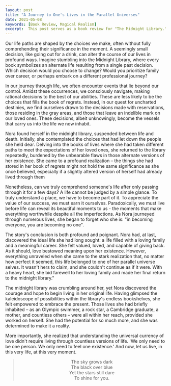 ```yaml
---
layout: post
title: "A Journey to One's Lives in the Parallel Universes"
date: 2021-05-08
keywords: [Book Review, Magical Realism]
excerpt:  This post serves as a book review for "The Midnight Library." Within its pages, we delve into the world of the Midnight Library, where books open doorways to alternate lives. Here, Nora confronts the choices that have intricately woven the fabric of her own existence.
---
```


Our life paths are shaped by the choices we make, often without fully comprehending their significance in the moment. A seemingly small decision, like going out for a drink, can alter the course of our lives in profound ways. Imagine stumbling into the Midnight Library, where every book symbolizes an alternate life resulting from a single past decision. Which decision would you choose to change? Would you prioritize family over career, or perhaps embark on a different professional journey?

In our journey through life, we often encounter events that lie beyond our control. Amidst these occurrences, we consciously navigate, making rational decisions to the best of our abilities. These are less likely to be the choices that fills the book of regrets. Instead, in our quest for uncharted destinies, we find ourselves drawn to the decisions made with reservations, those residing in the gray areas, and those that leave an indelible mark on our loved ones. These decisions, albeit unknowingly, become the vessels that carry us into the life we now inhabit.

Nora found herself in the midnight library, suspended between life and death. Initially, she contemplated the choices that had let down the people she held dear. Delving into the books of lives where she had taken different paths to meet the expectations of her loved ones, she returned to the library repeatedly, burdened by the unbearable flaws in those alternate versions of her existence. She came to a profound realization – the things she had stored in her book of regrets might not hold the same significance as she once believed, especially if a slightly altered version of herself had already lived through them

Nonetheless, can we truly comprehend someone's life after only passing through it for a few days? A life cannot be judged by a simple glance. To truly understand a place, we have to become part of it. To appreciate the value of our success, we must earn it ourselves. Paradoxically, we must live before life can reveal its beautiful moments to us - the moments that make everything worthwhile despite all the imperfections. As Nora journeyed through numerous lives, she began to forget who she is: "in becoming everyone, you are becoming no one". 

The story's conclusion is both profound and poignant. Nora had, at last, discovered the ideal life she had long sought: a life filled with a loving family and a meaningful career. She felt valued, loved, and capable of giving back. As it should, love bestowed meaning upon her existence. However, everything unraveled when she came to the stark realization that, no matter how perfect it seemed, this life belonged to one of her parallel universe selves. It wasn't hers to claim, and she couldn't continue as if it were. With a heavy heart, she bid farewell to her loving family and made her final return to the midnight library."

The midnight library was crumbling around her, yet Nora discovered the courage and hope to begin living in her original life. Having glimpsed the kaleidoscope of possibilities within the library's endless bookshelves, she felt empowered to embrace the present.  Those lives she had briefly inhabited – as an Olympic swimmer, a rock star, a Cambridge graduate, a mother, and countless others – were all within her reach, provided she worked on herself. She had the potential for so much more, and she was determined to make it a reality. 

More importantly, she realized that understanding the universal currency of love didn't require living through countless versions of life. 'We only need to be one person. We only need to feel one existence.' And now, let us live, in this very life, at this very moment.

<center><blockquote>
The sky grows dark <br>
The black over blue <br>
Yet the stars still dare <br>
To shine for you. 
</blockquote></center>